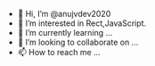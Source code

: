 - 👋 Hi, I’m @anujvdev2020
- 👀 I’m interested in Rect,JavaScript.
- 🌱 I’m currently learning ...
- 💞️ I’m looking to collaborate on ...
- 📫 How to reach me ...

<!---
anujvdev2020/anujvdev2020 is a ✨ special ✨ repository because its `README.md` (this file) appears on your GitHub profile.
You can click the Preview link to take a look at your changes.
--->
